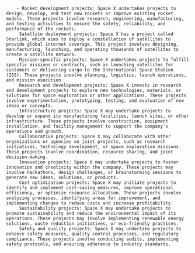 		- Rocket development projects: Space X undertakes projects to design, develop, and test new rockets or improve existing rocket models. These projects involve research, engineering, manufacturing, and testing activities to ensure the safety, reliability, and performance of the rockets.
		 Satellite deployment projects: Space X has a project called Starlink, which aims to deploy a constellation of satellites to provide global internet coverage. This project involves designing, manufacturing, launching, and operating thousands of satellites to create a satellite network.
		 Mission-specific projects: Space X undertakes projects to fulfill specific missions or contracts, such as launching satellites for customers or delivering cargo to the International Space Station (ISS). These projects involve planning, logistics, launch operations, and mission execution.
		 Research and development projects: Space X invests in research and development projects to explore new technologies, materials, or solutions for space exploration or other applications. These projects involve experimentation, prototyping, testing, and evaluation of new ideas or concepts.
		 Infrastructure projects: Space X may undertake projects to develop or expand its manufacturing facilities, launch sites, or other infrastructure. These projects involve construction, equipment installation, and facility management to support the company's operations and growth.
		 Collaborative projects: Space X may collaborate with other organizations or agencies on joint projects, such as research initiatives, technology development, or space exploration missions. These projects involve coordination, resource sharing, and joint decision-making.
		 Innovation projects: Space X may undertake projects to foster innovation and creativity within the company. These projects may involve hackathons, design challenges, or brainstorming sessions to generate new ideas, solutions, or products.
		 Cost optimization projects: Space X may initiate projects to identify and implement cost-saving measures, improve operational efficiency, or optimize resource allocation. These projects involve analyzing processes, identifying areas for improvement, and implementing changes to reduce costs and increase profitability.
		 Sustainability projects: Space X may undertake projects to promote sustainability and reduce the environmental impact of its operations. These projects may involve implementing renewable energy solutions, waste reduction initiatives, or eco-friendly practices.
		 Safety and quality projects: Space X may undertake projects to enhance safety measures, quality control processes, and regulatory compliance. These projects involve conducting audits, implementing safety protocols, and ensuring adherence to industry standards.



